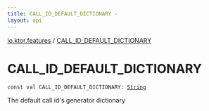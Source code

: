 ```yaml
---
title: CALL_ID_DEFAULT_DICTIONARY - 
layout: api
---
```


<div class='api-docs-breadcrumbs'><a href="index.html">io.ktor.features</a> / <a href="./-c-a-l-l_-i-d_-d-e-f-a-u-l-t_-d-i-c-t-i-o-n-a-r-y.html">CALL_ID_DEFAULT_DICTIONARY</a></div>

# CALL_ID_DEFAULT_DICTIONARY

<div class="signature"><code><span class="keyword">const</span> <span class="keyword">val </span><span class="identifier">CALL_ID_DEFAULT_DICTIONARY</span><span class="symbol">: </span><a href="https://kotlinlang.org/api/latest/jvm/stdlib/kotlin/-string/index.html"><span class="identifier">String</span></a></code></div>

The default call id's generator dictionary

